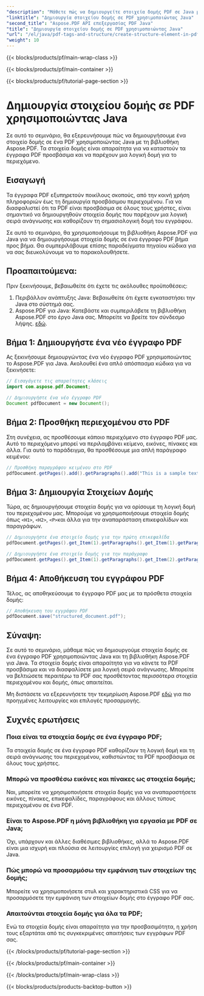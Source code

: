 ```yaml
---
"description": "Μάθετε πώς να δημιουργείτε στοιχεία δομής PDF σε Java με το Aspose.PDF. Βελτιώστε την προσβασιμότητα σε PDF και τη λογική ροή περιεχομένου."
"linktitle": "Δημιουργία στοιχείου δομής σε PDF χρησιμοποιώντας Java"
"second_title": "Aspose.PDF API επεξεργασίας PDF Java"
"title": "Δημιουργία στοιχείου δομής σε PDF χρησιμοποιώντας Java"
"url": "/el/java/pdf-tags-and-structure/create-structure-element-in-pdf-using-java/"
"weight": 10
---
```


{{< blocks/products/pf/main-wrap-class >}}

{{< blocks/products/pf/main-container >}}

{{< blocks/products/pf/tutorial-page-section >}}

# Δημιουργία στοιχείου δομής σε PDF χρησιμοποιώντας Java

Σε αυτό το σεμινάριο, θα εξερευνήσουμε πώς να δημιουργήσουμε ένα στοιχείο δομής σε ένα PDF χρησιμοποιώντας Java με τη βιβλιοθήκη Aspose.PDF. Τα στοιχεία δομής είναι απαραίτητα για να καταστούν τα έγγραφα PDF προσβάσιμα και να παρέχουν μια λογική δομή για το περιεχόμενο.

## Εισαγωγή

Τα έγγραφα PDF εξυπηρετούν ποικίλους σκοπούς, από την κοινή χρήση πληροφοριών έως τη δημιουργία προσβάσιμου περιεχομένου. Για να διασφαλιστεί ότι τα PDF είναι προσβάσιμα σε όλους τους χρήστες, είναι σημαντικό να δημιουργηθούν στοιχεία δομής που παρέχουν μια λογική σειρά ανάγνωσης και καθορίζουν τη σημασιολογική δομή του εγγράφου.

Σε αυτό το σεμινάριο, θα χρησιμοποιήσουμε τη βιβλιοθήκη Aspose.PDF για Java για να δημιουργήσουμε στοιχεία δομής σε ένα έγγραφο PDF βήμα προς βήμα. Θα συμπεριλάβουμε επίσης παραδείγματα πηγαίου κώδικα για να σας διευκολύνουμε να το παρακολουθήσετε.

## Προαπαιτούμενα:
Πριν ξεκινήσουμε, βεβαιωθείτε ότι έχετε τις ακόλουθες προϋποθέσεις:

1. Περιβάλλον ανάπτυξης Java: Βεβαιωθείτε ότι έχετε εγκαταστήσει την Java στο σύστημά σας.
2. Aspose.PDF για Java: Κατεβάστε και συμπεριλάβετε τη βιβλιοθήκη Aspose.PDF στο έργο Java σας. Μπορείτε να βρείτε τον σύνδεσμο λήψης. [εδώ](https://releases.aspose.com/pdf/java/).

## Βήμα 1: Δημιουργήστε ένα νέο έγγραφο PDF
Ας ξεκινήσουμε δημιουργώντας ένα νέο έγγραφο PDF χρησιμοποιώντας το Aspose.PDF για Java. Ακολουθεί ένα απλό απόσπασμα κώδικα για να ξεκινήσετε:

```java
// Εισαγάγετε τις απαραίτητες κλάσεις
import com.aspose.pdf.Document;

// Δημιουργήστε ένα νέο έγγραφο PDF
Document pdfDocument = new Document();
```

## Βήμα 2: Προσθήκη περιεχομένου στο PDF
Στη συνέχεια, ας προσθέσουμε κάποιο περιεχόμενο στο έγγραφο PDF μας. Αυτό το περιεχόμενο μπορεί να περιλαμβάνει κείμενο, εικόνες, πίνακες και άλλα. Για αυτό το παράδειγμα, θα προσθέσουμε μια απλή παράγραφο κειμένου:

```java
// Προσθήκη παραγράφου κειμένου στο PDF
pdfDocument.getPages().add().getParagraphs().add("This is a sample text paragraph.");
```

## Βήμα 3: Δημιουργία Στοιχείων Δομής
Τώρα, ας δημιουργήσουμε στοιχεία δομής για να ορίσουμε τη λογική δομή του περιεχομένου μας. Μπορούμε να χρησιμοποιήσουμε στοιχεία δομής όπως `<H1>`, `<H2>`, `<P>`και άλλα για την αναπαράσταση επικεφαλίδων και παραγράφων.

```java
// Δημιουργήστε ένα στοιχείο δομής για την πρώτη επικεφαλίδα
pdfDocument.getPages().get_Item(1).getParagraphs().get_Item(1).getParagraphInfo().setStructureElementName("H1");

// Δημιουργήστε ένα στοιχείο δομής για την παράγραφο
pdfDocument.getPages().get_Item(1).getParagraphs().get_Item(2).getParagraphInfo().setStructureElementName("P");
```

## Βήμα 4: Αποθήκευση του εγγράφου PDF
Τέλος, ας αποθηκεύσουμε το έγγραφο PDF μας με τα πρόσθετα στοιχεία δομής:

```java
// Αποθήκευση του εγγράφου PDF
pdfDocument.save("structured_document.pdf");
```

## Σύναψη:
Σε αυτό το σεμινάριο, μάθαμε πώς να δημιουργούμε στοιχεία δομής σε ένα έγγραφο PDF χρησιμοποιώντας Java και τη βιβλιοθήκη Aspose.PDF για Java. Τα στοιχεία δομής είναι απαραίτητα για να κάνετε τα PDF προσβάσιμα και να διασφαλίσετε μια λογική σειρά ανάγνωσης. Μπορείτε να βελτιώσετε περαιτέρω τα PDF σας προσθέτοντας περισσότερα στοιχεία περιεχομένου και δομής, όπως απαιτείται.

Μη διστάσετε να εξερευνήσετε την τεκμηρίωση Aspose.PDF [εδώ](https://reference.aspose.com/pdf/java/) για πιο προηγμένες λειτουργίες και επιλογές προσαρμογής.

## Συχνές ερωτήσεις

### Ποια είναι τα στοιχεία δομής σε ένα έγγραφο PDF;

Τα στοιχεία δομής σε ένα έγγραφο PDF καθορίζουν τη λογική δομή και τη σειρά ανάγνωσης του περιεχομένου, καθιστώντας τα PDF προσβάσιμα σε όλους τους χρήστες.

### Μπορώ να προσθέσω εικόνες και πίνακες ως στοιχεία δομής;

Ναι, μπορείτε να χρησιμοποιήσετε στοιχεία δομής για να αναπαραστήσετε εικόνες, πίνακες, επικεφαλίδες, παραγράφους και άλλους τύπους περιεχομένου σε ένα PDF.

### Είναι το Aspose.PDF η μόνη βιβλιοθήκη για εργασία με PDF σε Java;

Όχι, υπάρχουν και άλλες διαθέσιμες βιβλιοθήκες, αλλά το Aspose.PDF είναι μια ισχυρή και πλούσια σε λειτουργίες επιλογή για χειρισμό PDF σε Java.

### Πώς μπορώ να προσαρμόσω την εμφάνιση των στοιχείων της δομής;

Μπορείτε να χρησιμοποιήσετε στυλ και χαρακτηριστικά CSS για να προσαρμόσετε την εμφάνιση των στοιχείων δομής στο έγγραφο PDF σας.

### Απαιτούνται στοιχεία δομής για όλα τα PDF;

Ενώ τα στοιχεία δομής είναι απαραίτητα για την προσβασιμότητα, η χρήση τους εξαρτάται από τις συγκεκριμένες απαιτήσεις των εγγράφων PDF σας.

{{< /blocks/products/pf/tutorial-page-section >}}

{{< /blocks/products/pf/main-container >}}

{{< /blocks/products/pf/main-wrap-class >}}

{{< blocks/products/products-backtop-button >}}